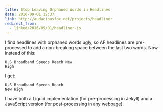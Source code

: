 ```yaml
---
title: Stop Leaving Orphaned Words in Headlines
date: 2016-09-01 12:37
link: http://audaciousfox.net/projects/headliner
redirect_from:
  - linked/2016/09/01/headliner-js
---
```


I find headlines with orphaned words ugly, so AF headlines are pre-processed to add a non-breaking space between the last two words. Now instead of this:

    U.S Broadband Speeds Reach New
    High

I get: 

    U.S Broadband Speeds Reach
    New High

I have both a Liquid implementation (for pre-processing in Jekyll) and a JavaScript version (for post-processing in any webpage). 